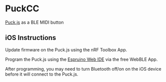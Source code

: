 # PuckCC
[Puck.js](https://www.espruino.com/Puck.js) as a BLE MIDI button

## iOS Instructions

Update firmware on the Puck.js using the nRF Toolbox App.

Program the Puck.js using the [Espruino Web IDE](https://www.espruino.com/ide/) via the free WebBLE App.

After programming, you may need to turn Bluetooth off/on on the iOS device before it will connect to the Puck.js.
